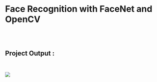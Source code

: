 # Face Recognition with FaceNet and OpenCV

<br>
<br>
<h2>Project Output :</h2> <br>

[![](http://img.youtube.com/vi/Wwua8ikpM1s/0.jpg)](http://www.youtube.com/watch?v=Wwua8ikpM1s "")
